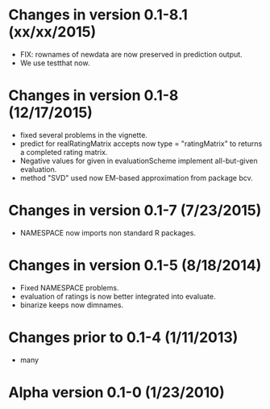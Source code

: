 # Changes in version 0.1-8.1 (xx/xx/2015)

* FIX: rownames of newdata are now preserved in prediction output.
* We use testthat now.

# Changes in version 0.1-8 (12/17/2015)

* fixed several problems in the vignette.
* predict for realRatingMatrix accepts now type = "ratingMatrix" to returns
  a completed rating matrix.
* Negative values for given in evaluationScheme implement all-but-given 
  evaluation.
* method "SVD" used now EM-based approximation from package bcv.

# Changes in version 0.1-7 (7/23/2015)

* NAMESPACE now imports non standard R packages.

# Changes in version 0.1-5 (8/18/2014)

* Fixed NAMESPACE problems.
* evaluation of ratings is now better integrated into evaluate.
* binarize keeps now dimnames.

# Changes prior to 0.1-4 (1/11/2013)

* many

# Alpha version 0.1-0 (1/23/2010)
